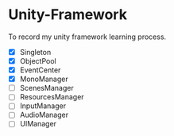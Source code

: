 # Unity-Framework
To record my unity framework learning process.

- [x] Singleton
- [x] ObjectPool
- [x] EventCenter
- [x] MonoManager
- [ ] ScenesManager
- [ ] ResourcesManager
- [ ] InputManager
- [ ] AudioManager
- [ ] UIManager
